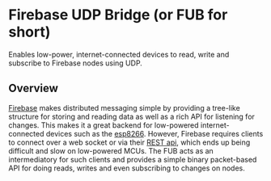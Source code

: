 # Firebase UDP Bridge (or FUB for short)
Enables low-power, internet-connected devices to read, write and subscribe to Firebase nodes using UDP.

## Overview
[Firebase](www.firebase.com) makes distributed messaging simple by providing a tree-like structure for storing
and reading data as well as a rich API for listening for changes. This makes it a great backend for low-powered
internet-connected devices such as the [esp8266](https://en.wikipedia.org/wiki/ESP8266). However, Firebase requires
clients to connect over a web socket or via their [REST api](https://www.firebase.com/docs/rest/api/), which ends up
being difficult and slow on low-powered MCUs. The FUB acts as an intermediatory for such clients and provides a simple
binary packet-based API for doing reads, writes and even subscribing to changes on nodes.
